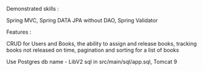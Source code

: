 Demonstrated skills :

Spring MVC, Spring DATA JPA without DAO, Spring Validator

Features :

CRUD for Users and Books, the ability to assign and release books, tracking books not released on time, pagination and sorting for a list of books


Use Postgres db name - LibV2 sql in src/main/sql/app.sql, Tomcat 9


